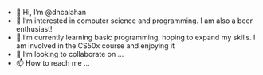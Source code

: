 - 👋 Hi, I’m @dncalahan
- 👀 I’m interested in computer science and programming. I am also a beer enthusiast!
- 🌱 I’m currently learning basic programming, hoping to expand my skills. I am involved in the CS50x course and enjoying it
- 💞️ I’m looking to collaborate on ...
- 📫 How to reach me ...

<!---
dncalahan/dncalahan is a ✨ special ✨ repository because its `README.md` (this file) appears on your GitHub profile.
You can click the Preview link to take a look at your changes.
--->

